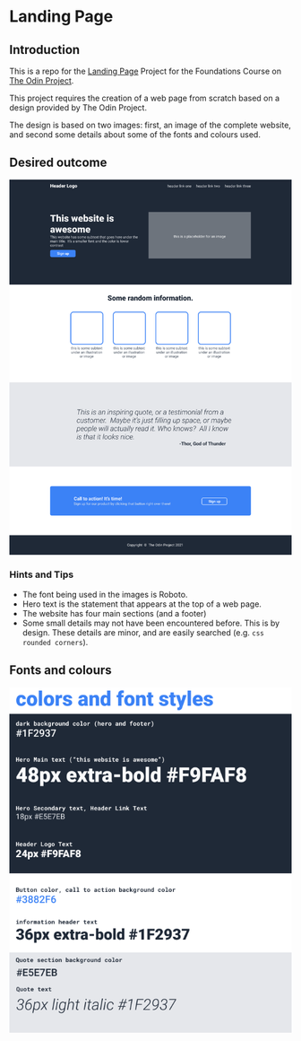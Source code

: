 # Landing Page

## Introduction

This is a repo for the [Landing Page](https://www.theodinproject.com/lessons/foundations-landing-page) Project for the Foundations Course on [The Odin Project](https://www.theodinproject.com). 

This project requires the creation of a web page from scratch based on a design provided by The Odin Project.

The design is based on two images: first, an image of the complete website, and second some details about some of the fonts and colours used.

## Desired outcome

![desired outcome](./01.png)

### Hints and Tips

- The font being used in the images is Roboto.
- Hero text is the statement that appears at the top of a web page.
- The website has four main sections (and a footer)
- Some small details may not have been encountered before. This is by design. These details are minor, and are easily searched (e.g. ```css rounded corners```).

## Fonts and colours

![fonts and colours](./02.png)
